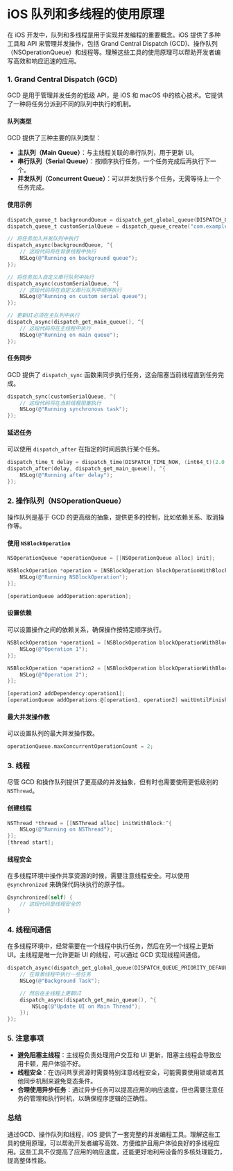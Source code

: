 # iOS 队列和多线程的使用原理

在 iOS 开发中，队列和多线程是用于实现并发编程的重要概念。iOS 提供了多种工具和 API 来管理并发操作，包括 Grand Central Dispatch (GCD)、操作队列（NSOperationQueue）和线程等。理解这些工具的使用原理可以帮助开发者编写高效和响应迅速的应用。

### 1. **Grand Central Dispatch (GCD)**

GCD 是用于管理并发任务的低级 API，是 iOS 和 macOS 中的核心技术。它提供了一种将任务分派到不同的队列中执行的机制。

#### 队列类型

GCD 提供了三种主要的队列类型：

- **主队列（Main Queue）**：与主线程关联的串行队列，用于更新 UI。
- **串行队列（Serial Queue）**：按顺序执行任务，一个任务完成后再执行下一个。
- **并发队列（Concurrent Queue）**：可以并发执行多个任务，无需等待上一个任务完成。

#### 使用示例

```objective-c
dispatch_queue_t backgroundQueue = dispatch_get_global_queue(DISPATCH_QUEUE_PRIORITY_DEFAULT, 0);
dispatch_queue_t customSerialQueue = dispatch_queue_create("com.example.serialQueue", DISPATCH_QUEUE_SERIAL);

// 将任务加入并发队列中执行
dispatch_async(backgroundQueue, ^{
    // 这段代码将在背景线程中执行
    NSLog(@"Running on background queue");
});

// 将任务加入自定义串行队列中执行
dispatch_async(customSerialQueue, ^{
    // 这段代码将在自定义串行队列中顺序执行
    NSLog(@"Running on custom serial queue");
});

// 更新UI必须在主队列中执行
dispatch_async(dispatch_get_main_queue(), ^{
    // 这段代码将在主线程中执行
    NSLog(@"Running on main queue");
});
```

#### 任务同步

GCD 提供了 `dispatch_sync` 函数来同步执行任务，这会阻塞当前线程直到任务完成。

```objective-c
dispatch_sync(customSerialQueue, ^{
    // 这段代码将在当前线程阻塞执行
    NSLog(@"Running synchronous task");
});
```

#### 延迟任务

可以使用 `dispatch_after` 在指定的时间后执行某个任务。

```objective-c
dispatch_time_t delay = dispatch_time(DISPATCH_TIME_NOW, (int64_t)(2.0 * NSEC_PER_SEC)); // 2秒延迟
dispatch_after(delay, dispatch_get_main_queue(), ^{
    NSLog(@"Running after delay");
});
```

### 2. **操作队列（NSOperationQueue）**

操作队列是基于 GCD 的更高级的抽象，提供更多的控制，比如依赖关系、取消操作等。

#### 使用 `NSBlockOperation`

```objective-c
NSOperationQueue *operationQueue = [[NSOperationQueue alloc] init];

NSBlockOperation *operation = [NSBlockOperation blockOperationWithBlock:^{
    NSLog(@"Running NSBlockOperation");
}];

[operationQueue addOperation:operation];
```

#### 设置依赖

可以设置操作之间的依赖关系，确保操作按特定顺序执行。

```objective-c
NSBlockOperation *operation1 = [NSBlockOperation blockOperationWithBlock:^{
    NSLog(@"Operation 1");
}];

NSBlockOperation *operation2 = [NSBlockOperation blockOperationWithBlock:^{
    NSLog(@"Operation 2");
}];

[operation2 addDependency:operation1];
[operationQueue addOperations:@[operation1, operation2] waitUntilFinished:NO];
```

#### 最大并发操作数

可以设置队列的最大并发操作数。

```objective-c
operationQueue.maxConcurrentOperationCount = 2;
```

### 3. **线程**

尽管 GCD 和操作队列提供了更高级的并发抽象，但有时也需要使用更低级别的 `NSThread`。

#### 创建线程

```objective-c
NSThread *thread = [[NSThread alloc] initWithBlock:^{
    NSLog(@"Running on NSThread");
}];
[thread start];
```

#### 线程安全

在多线程环境中操作共享资源的时候，需要注意线程安全。可以使用 `@synchronized` 来确保代码块执行的原子性。

```objective-c
@synchronized(self) {
    // 这段代码是线程安全的
}
```

### 4. **线程间通信**

在多线程环境中，经常需要在一个线程中执行任务，然后在另一个线程上更新 UI。主线程是唯一允许更新 UI 的线程，可以通过 GCD 实现线程间通信。

```objective-c
dispatch_async(dispatch_get_global_queue(DISPATCH_QUEUE_PRIORITY_DEFAULT, 0), ^{
    // 在背景线程中执行一些任务
    NSLog(@"Background Task");

    // 然后在主线程上更新UI
    dispatch_async(dispatch_get_main_queue(), ^{
        NSLog(@"Update UI on Main Thread");
    });
});
```

### 5. **注意事项**

- **避免阻塞主线程**：主线程负责处理用户交互和 UI 更新，阻塞主线程会导致应用卡顿，用户体验不好。
- **线程安全**：在访问共享资源时需要特别注意线程安全，可能需要使用锁或者其他同步机制来避免竞态条件。
- **合理使用异步任务**：通过异步任务可以提高应用的响应速度，但也需要注意任务的管理和执行时机，以确保程序逻辑的正确性。

### 总结

通过GCD、操作队列和线程，iOS 提供了一套完整的并发编程工具。理解这些工具的使用原理，可以帮助开发者编写高效、方便维护且用户体验良好的多线程应用。这些工具不仅提高了应用的响应速度，还能更好地利用设备的多核处理能力，提高整体性能。